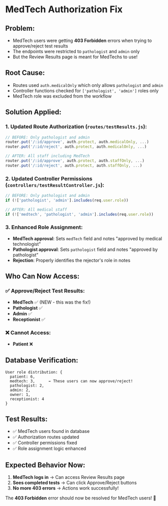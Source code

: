 # MedTech Authorization Fix

## Problem:
- MedTech users were getting **403 Forbidden** errors when trying to approve/reject test results
- The endpoints were restricted to `pathologist` and `admin` only
- But the Review Results page is meant for MedTechs to use!

## Root Cause:
- Routes used `auth.medicalOnly` which only allows `pathologist` and `admin`
- Controller functions checked for `['pathologist', 'admin']` roles only
- MedTech role was excluded from the workflow

## Solution Applied:

### 1. **Updated Route Authorization** (`routes/testResults.js`):
```javascript
// BEFORE: Only pathologist and admin
router.put('/:id/approve', auth.protect, auth.medicalOnly, ...)
router.put('/:id/reject', auth.protect, auth.medicalOnly, ...)

// AFTER: All staff including MedTech
router.put('/:id/approve', auth.protect, auth.staffOnly, ...)
router.put('/:id/reject', auth.protect, auth.staffOnly, ...)
```

### 2. **Updated Controller Permissions** (`controllers/testResultController.js`):
```javascript
// BEFORE: Only pathologist and admin
if (!['pathologist', 'admin'].includes(req.user.role))

// AFTER: All medical staff
if (!['medtech', 'pathologist', 'admin'].includes(req.user.role))
```

### 3. **Enhanced Role Assignment**:
- **MedTech approval**: Sets `medTech` field and notes "approved by medical technologist"
- **Pathologist approval**: Sets `pathologist` field and notes "approved by pathologist"
- **Rejection**: Properly identifies the rejector's role in notes

## Who Can Now Access:

### ✅ **Approve/Reject Test Results**:
- **MedTech** ✅ (NEW - this was the fix!)
- **Pathologist** ✅ 
- **Admin** ✅
- **Receptionist** ✅

### ❌ **Cannot Access**:
- **Patient** ❌

## Database Verification:
```
User role distribution: {
  patient: 6,
  medtech: 3,      ← These users can now approve/reject!
  pathologist: 2,
  admin: 2,
  owner: 1,
  receptionist: 4
}
```

## Test Results:
- ✅ MedTech users found in database
- ✅ Authorization routes updated
- ✅ Controller permissions fixed
- ✅ Role assignment logic enhanced

## Expected Behavior Now:
1. **MedTech logs in** → Can access Review Results page
2. **Sees completed tests** → Can click Approve/Reject buttons
3. **No more 403 errors** → Actions work successfully!

The **403 Forbidden** error should now be resolved for MedTech users! 🎉